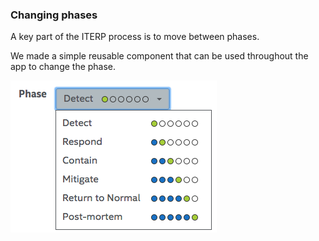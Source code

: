 ### Changing phases

A key part of the ITERP process is to move between phases.

We made a simple reusable component that can be used throughout the app to change the phase.

<img src="slides/iterpmt/iterpmt-phase-picker.png">
